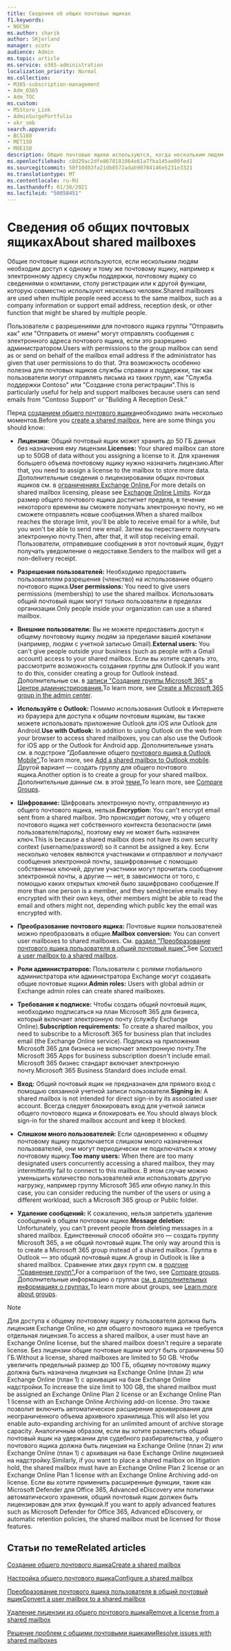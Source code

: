 ```yaml
---
title: Сведения об общих почтовых ящиках
f1.keywords:
- NOCSH
ms.author: sharik
author: SKjerland
manager: scotv
audience: Admin
ms.topic: article
ms.service: o365-administration
localization_priority: Normal
ms.collection:
- M365-subscription-management
- Adm_O365
- Adm_TOC
ms.custom:
- MSStore_Link
- AdminSurgePortfolio
- okr_smb
search.appverid:
- BCS160
- MET150
- MOE150
description: Общие почтовые ящики используются, когда нескольким людям нужен доступ к одному почтовому ящику. Узнайте, что нужно знать перед созданием общего почтового ящика.
ms.openlocfilehash: c8d29ac2dfe8670181064e61a7fba145ae00fed1
ms.sourcegitcommit: 50f10d83fa21db8572adab90784146e5231e3321
ms.translationtype: MT
ms.contentlocale: ru-RU
ms.lasthandoff: 01/30/2021
ms.locfileid: "50058451"
---
```

# <a name="about-shared-mailboxes"></a><span data-ttu-id="6a38a-104">Сведения об общих почтовых ящиках</span><span class="sxs-lookup"><span data-stu-id="6a38a-104">About shared mailboxes</span></span>

<span data-ttu-id="6a38a-105">Общие почтовые ящики используются, если нескольким людям необходим доступ к одному и тому же почтовому ящику, например к электронному адресу службы поддержки, почтовому ящику со сведениями о компании, столу регистрации или к другой функции, которую совместно используют несколько человек.</span><span class="sxs-lookup"><span data-stu-id="6a38a-105">Shared mailboxes are used when multiple people need access to the same mailbox, such as a company information or support email address, reception desk, or other function that might be shared by multiple people.</span></span>

<span data-ttu-id="6a38a-106">Пользователи с разрешениями для почтового ящика группы "Отправить как" или "Отправить от имени" могут отправлять сообщения с электронного адреса почтового ящика, если это разрешено администратором.</span><span class="sxs-lookup"><span data-stu-id="6a38a-106">Users with permissions to the group mailbox can send as or send on behalf of the mailbox email address if the administrator has given that user permissions to do that.</span></span> <span data-ttu-id="6a38a-107">Эта возможность особенно полезна для почтовых ящиков службы справки и поддержки, так как пользователи могут отправлять письма из таких групп, как "Служба поддержки Contoso" или "Создание стола регистрации".</span><span class="sxs-lookup"><span data-stu-id="6a38a-107">This is particularly useful for help and support mailboxes because users can send emails from "Contoso Support" or "Building A Reception Desk."</span></span>

<span data-ttu-id="6a38a-108">Перед [созданием общего почтового ящика](create-a-shared-mailbox.md)необходимо знать несколько моментов.</span><span class="sxs-lookup"><span data-stu-id="6a38a-108">Before you [create a shared mailbox](create-a-shared-mailbox.md), here are some things you should know:</span></span>

- <span data-ttu-id="6a38a-109">**Лицензии:** Общий почтовый ящик может хранить до 50 ГБ данных без назначения ему лицензии.</span><span class="sxs-lookup"><span data-stu-id="6a38a-109">**Licenses:** Your shared mailbox can store up to 50GB of data without you assigning a license to it.</span></span> <span data-ttu-id="6a38a-110">Для хранения большего объема почтовому ящику нужно назначить лицензию.</span><span class="sxs-lookup"><span data-stu-id="6a38a-110">After that, you need to assign a license to the mailbox to store more data.</span></span> <span data-ttu-id="6a38a-111">Дополнительные сведения о лицензировании общих почтовых ящиков см. в [ограничениях Exchange Online.](https://technet.microsoft.com/library/exchange-online-limits.aspx#StorageLimits)</span><span class="sxs-lookup"><span data-stu-id="6a38a-111">For more details on shared mailbox licensing, please see [Exchange Online Limits](https://technet.microsoft.com/library/exchange-online-limits.aspx#StorageLimits).</span></span> <span data-ttu-id="6a38a-112">Когда размер общего почтового ящика достигнет предела, в течение некоторого времени вы сможете получать электронную почту, но не сможете отправлять новые сообщения.</span><span class="sxs-lookup"><span data-stu-id="6a38a-112">When a shared mailbox reaches the storage limit, you'll be able to receive email for a while, but you won't be able to send new email.</span></span> <span data-ttu-id="6a38a-113">Затем вы перестанете получать электронную почту.</span><span class="sxs-lookup"><span data-stu-id="6a38a-113">Then, after that, it will stop receiving email.</span></span> <span data-ttu-id="6a38a-114">Пользователи, отправившие сообщения в этот почтовый ящик, будут получать уведомление о недоставке.</span><span class="sxs-lookup"><span data-stu-id="6a38a-114">Senders to the mailbox will get a non-delivery receipt.</span></span>

- <span data-ttu-id="6a38a-115">**Разрешения пользователей:** Необходимо предоставить пользователям разрешения (членство) на использование общего почтового ящика.</span><span class="sxs-lookup"><span data-stu-id="6a38a-115">**User permissions:** You need to give users permissions (membership) to use the shared mailbox.</span></span> <span data-ttu-id="6a38a-116">Использовать общий почтовый ящик могут только пользователи в пределах организации.</span><span class="sxs-lookup"><span data-stu-id="6a38a-116">Only people inside your organization can use a shared mailbox.</span></span>

- <span data-ttu-id="6a38a-117">**Внешние пользователи:** Вы не можете предоставить доступ к общему почтовому ящику людям за пределами вашей компании (например, людям с учетной записью Gmail).</span><span class="sxs-lookup"><span data-stu-id="6a38a-117">**External users:** You can't give people outside your business (such as people with a Gmail account) access to your shared mailbox.</span></span> <span data-ttu-id="6a38a-118">Если вы хотите сделать это, рассмотрите возможность создания группы для Outlook.</span><span class="sxs-lookup"><span data-stu-id="6a38a-118">If you want to do this, consider creating a group for Outlook instead.</span></span> <span data-ttu-id="6a38a-119">Дополнительные см. в [записи "Создание группы Microsoft 365" в Центре администрирования.](../create-groups/create-groups.md)</span><span class="sxs-lookup"><span data-stu-id="6a38a-119">To learn more, see [Create a Microsoft 365 group in the admin center](../create-groups/create-groups.md).</span></span>

- <span data-ttu-id="6a38a-120">**Используйте с Outlook:** Помимо использования Outlook в Интернете из браузера для доступа к общим почтовым ящикам, вы также можете использовать приложение Outlook для iOS или Outlook для Android.</span><span class="sxs-lookup"><span data-stu-id="6a38a-120">**Use with Outlook:** In addition to using Outlook on the web from your browser to access shared mailboxes, you can also use the Outlook for iOS app or the Outlook for Android app.</span></span> <span data-ttu-id="6a38a-121">Дополнительные узнать см. в подстроке "Добавление общего [почтового ящика в Outlook Mobile".](https://support.microsoft.com/office/f866242c-81b2-472e-8776-6c49c5473c9f)</span><span class="sxs-lookup"><span data-stu-id="6a38a-121">To learn more, see [Add a shared mailbox to Outlook mobile](https://support.microsoft.com/office/f866242c-81b2-472e-8776-6c49c5473c9f).</span></span> <span data-ttu-id="6a38a-122">Другой вариант — создать группу для общего почтового ящика.</span><span class="sxs-lookup"><span data-stu-id="6a38a-122">Another option is to create a group for your shared mailbox.</span></span> <span data-ttu-id="6a38a-123">Дополнительные данные см. в этой [теме.](../create-groups/compare-groups.md)</span><span class="sxs-lookup"><span data-stu-id="6a38a-123">To learn more, see [Compare Groups](../create-groups/compare-groups.md).</span></span>

- <span data-ttu-id="6a38a-124">**Шифрование:** Шифровать электронную почту, отправленную из общего почтового ящика, нельзя.</span><span class="sxs-lookup"><span data-stu-id="6a38a-124">**Encryption:** You can't encrypt email sent from a shared mailbox.</span></span> <span data-ttu-id="6a38a-125">Это происходит потому, что у общего почтового ящика нет собственного контекста безопасности (имя пользователя/пароль), поэтому ему не может быть назначен ключ.</span><span class="sxs-lookup"><span data-stu-id="6a38a-125">This is because a shared mailbox does not have its own security context (username/password) so it cannot be assigned a key.</span></span> <span data-ttu-id="6a38a-126">Если несколько человек являются участниками и отправляют и получают сообщения электронной почты, зашифрованные с помощью собственных ключей, другие участники могут прочитать сообщение электронной почты, а другие — нет, в зависимости от того, с помощью каких открытых ключей было зашифровано сообщение.</span><span class="sxs-lookup"><span data-stu-id="6a38a-126">If more than one person is a member, and they send/receive emails they encrypted with their own keys, other members might be able to read the email and others might not, depending which public key the email was encrypted with.</span></span>

- <span data-ttu-id="6a38a-127">**Преобразование почтового ящика:** Почтовые ящики пользователей можно преобразовать в общие.</span><span class="sxs-lookup"><span data-stu-id="6a38a-127">**Mailbox conversion:** You can convert user mailboxes to shared mailboxes.</span></span> <span data-ttu-id="6a38a-128">См. [раздел "Преобразование почтового ящика пользователя в общий почтовый ящик".](convert-user-mailbox-to-shared-mailbox.md)</span><span class="sxs-lookup"><span data-stu-id="6a38a-128">See [Convert a user mailbox to a shared mailbox](convert-user-mailbox-to-shared-mailbox.md).</span></span>

- <span data-ttu-id="6a38a-129">**Роли администраторов:** Пользователи с ролями глобального администратора или администратора Exchange могут создавать общие почтовые ящики.</span><span class="sxs-lookup"><span data-stu-id="6a38a-129">**Admin roles:** Users with global admin or Exchange admin roles can create shared mailboxes.</span></span>

- <span data-ttu-id="6a38a-130">**Требования к подписке:** Чтобы создать общий почтовый ящик, необходимо подписаться на план Microsoft 365 для бизнеса, который включает электронную почту (службу Exchange Online).</span><span class="sxs-lookup"><span data-stu-id="6a38a-130">**Subscription requirements:** To create a shared mailbox, you need to subscribe to a Microsoft 365 for business plan that includes email (the Exchange Online service).</span></span> <span data-ttu-id="6a38a-131">Подписка на приложения Microsoft 365 для бизнеса не включает электронную почту.</span><span class="sxs-lookup"><span data-stu-id="6a38a-131">The Microsoft 365 Apps for business subscription doesn't include email.</span></span> <span data-ttu-id="6a38a-132">Microsoft 365 бизнес стандарт включает электронную почту.</span><span class="sxs-lookup"><span data-stu-id="6a38a-132">Microsoft 365 Business Standard does include email.</span></span>

- <span data-ttu-id="6a38a-133">**Вход:** Общий почтовый ящик не предназначен для прямого вход с помощью связанной учетной записи пользователя.</span><span class="sxs-lookup"><span data-stu-id="6a38a-133">**Signing in:** A shared mailbox is not intended for direct sign-in by its associated user account.</span></span> <span data-ttu-id="6a38a-134">Всегда следует блокировать вход для учетной записи общего почтового ящика и блокировать ее.</span><span class="sxs-lookup"><span data-stu-id="6a38a-134">You should always block sign-in for the shared mailbox account and keep it blocked.</span></span>

- <span data-ttu-id="6a38a-135">**Слишком много пользователей:** Если одновременно к общему почтовому ящику подключается слишком много назначенных пользователей, они могут периодически не подключаться к этому почтовому ящику.</span><span class="sxs-lookup"><span data-stu-id="6a38a-135">**Too many users:** When there are too many designated users concurrently accessing a shared mailbox, they may intermittently fail to connect to this mailbox.</span></span> <span data-ttu-id="6a38a-136">В этом случае можно уменьшить количество пользователей или использовать другую нагрузку, например группу Microsoft 365 или обную папку.</span><span class="sxs-lookup"><span data-stu-id="6a38a-136">In this case, you can consider reducing the number of the users or using a different workload, such a Microsoft 365 group or Public folder.</span></span>

- <span data-ttu-id="6a38a-137">**Удаление сообщений:** К сожалению, нельзя запретить удаление сообщений в общем почтовом ящике.</span><span class="sxs-lookup"><span data-stu-id="6a38a-137">**Message deletion:** Unfortunately, you can't prevent people from deleting messages in a shared mailbox.</span></span> <span data-ttu-id="6a38a-138">Единственный способ обойти это — создать группу Microsoft 365, а не общий почтовый ящик.</span><span class="sxs-lookup"><span data-stu-id="6a38a-138">The only way around this is to create a Microsoft 365 group instead of a shared mailbox.</span></span> <span data-ttu-id="6a38a-139">Группа в Outlook — это общий почтовый ящик.</span><span class="sxs-lookup"><span data-stu-id="6a38a-139">A group in Outlook is like a shared mailbox.</span></span> <span data-ttu-id="6a38a-140">Сравнение этих двух групп см. в [подгоне "Сравнение групп".](../create-groups/compare-groups.md)</span><span class="sxs-lookup"><span data-stu-id="6a38a-140">For a comparison of the two, see [Compare groups](../create-groups/compare-groups.md).</span></span> <span data-ttu-id="6a38a-141">Дополнительные информацию о группах [см. в дополнительных информациях о группах.](https://support.microsoft.com/office/b565caa1-5c40-40ef-9915-60fdb2d97fa2)</span><span class="sxs-lookup"><span data-stu-id="6a38a-141">To learn more about groups, see [Learn more about groups](https://support.microsoft.com/office/b565caa1-5c40-40ef-9915-60fdb2d97fa2).</span></span>


> [!NOTE]
> <span data-ttu-id="6a38a-142">Для доступа к общему почтовому ящику у пользователя должна быть лицензия Exchange Online, но для общего почтового ящика не требуется отдельная лицензия.</span><span class="sxs-lookup"><span data-stu-id="6a38a-142">To access a shared mailbox, a user must have an Exchange Online license, but the shared mailbox doesn't require a separate license.</span></span> <span data-ttu-id="6a38a-143">Без лицензии общие почтовые ящики могут быть ограничены 50 ГБ.</span><span class="sxs-lookup"><span data-stu-id="6a38a-143">Without a license, shared mailboxes are limited to 50 GB.</span></span> <span data-ttu-id="6a38a-144">Чтобы увеличить предельный размер до 100 ГБ, общему почтовому ящику должна быть назначена лицензия на Exchange Online (план 2) или Exchange Online (план 1) с архивация на базе Exchange Online надстройки.</span><span class="sxs-lookup"><span data-stu-id="6a38a-144">To increase the size limit to 100 GB, the shared mailbox must be assigned an Exchange Online Plan 2 license or an Exchange Online Plan 1 license with an Exchange Online Archiving add-on license.</span></span> <span data-ttu-id="6a38a-145">Это также позволит включить автоматическое расширение архивирования для неограниченного объема архивного хранилища.</span><span class="sxs-lookup"><span data-stu-id="6a38a-145">This will also let you enable auto-expanding archiving for an unlimited amount of archive storage capacity.</span></span> <span data-ttu-id="6a38a-146">Аналогичным образом, если вы хотите разместить общий почтовый ящик на удержании для судебного разбирательства, у общего почтового ящика должна быть лицензия на Exchange Online (план 2) или Exchange Online (план 1) с архивация на базе Exchange Online лицензией на надстройку.</span><span class="sxs-lookup"><span data-stu-id="6a38a-146">Similarly, if you want to place a shared mailbox on litigation hold, the shared mailbox must have an Exchange Online Plan 2 license or an Exchange Online Plan 1 license with an Exchange Online Archiving add-on license.</span></span> <span data-ttu-id="6a38a-147">Если вы хотите применить расширенные функции, такие как Microsoft Defender для Office 365, Advanced eDiscovery или политики автоматического хранения, общий почтовый ящик должен быть лицензирован для этих функций.</span><span class="sxs-lookup"><span data-stu-id="6a38a-147">If you want to apply advanced features such as Microsoft Defender for Office 365, Advanced eDiscovery, or automatic retention policies, the shared mailbox must be licensed for those features.</span></span>

## <a name="related-articles"></a><span data-ttu-id="6a38a-148">Статьи по теме</span><span class="sxs-lookup"><span data-stu-id="6a38a-148">Related articles</span></span>

[<span data-ttu-id="6a38a-149">Создание общего почтового ящика</span><span class="sxs-lookup"><span data-stu-id="6a38a-149">Create a shared mailbox</span></span>](create-a-shared-mailbox.md)

[<span data-ttu-id="6a38a-150">Настройка общего почтового ящика</span><span class="sxs-lookup"><span data-stu-id="6a38a-150">Configure a shared mailbox</span></span>](configure-a-shared-mailbox.md)

[<span data-ttu-id="6a38a-151">Преобразование почтового ящика пользователя в общий почтовый ящик</span><span class="sxs-lookup"><span data-stu-id="6a38a-151">Convert a user mailbox to a shared mailbox</span></span>](convert-user-mailbox-to-shared-mailbox.md)

[<span data-ttu-id="6a38a-152">Удаление лицензии из общего почтового ящика</span><span class="sxs-lookup"><span data-stu-id="6a38a-152">Remove a license from a shared mailbox</span></span>](remove-license-from-shared-mailbox.md)

[<span data-ttu-id="6a38a-153">Решение проблем с общими почтовыми ящиками</span><span class="sxs-lookup"><span data-stu-id="6a38a-153">Resolve issues with shared mailboxes</span></span>](resolve-issues-with-shared-mailboxes.md)
